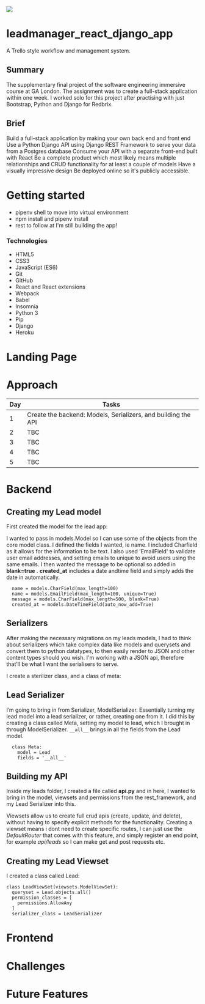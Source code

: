 ![](https://ga-dash.s3.amazonaws.com/production/assets/logo-9f88ae6c9c3871690e33280fcf557f33.png) 


# leadmanager_react_django_app
A Trello style workflow and management system.

## Summary
The supplementary final project of the software engineering immersive course at GA London. The assignment was to create a full-stack application within one week. I worked solo for this project after practising with just Bootstrap, Python and Django for Redbrix.

## Brief
Build a full-stack application by making your own back end and front end
Use a Python Django API using Django REST Framework to serve your data from a Postgres database
Consume your API with a separate front-end built with React
Be a complete product which most likely means multiple relationships and CRUD functionality for at least a couple of models
Have a visually impressive design
Be deployed online so it's publicly accessible.

# Getting started 
- pipenv shell to move into virtual environment
- npm install and pipenv install 
- rest to follow at I'm still building the app! 

### Technologies
- HTML5
- CSS3
- JavaScript (ES6)
- Git
- GitHub
- React and React extensions
- Webpack
- Babel
- Insomnia
- Python 3
- Pip
- Django
- Heroku

# Landing Page 

# Approach

| Day | Tasks |
| --- | --- |
| 1 | Create the backend: Models, Serializers, and building the API |
| 2 | TBC |
| 3 | TBC |
| 4 | TBC|
| 5 | TBC |

# Backend 

## Creating my Lead model 
First created the model for the lead app:

I wanted to pass in models.Model so I can use some of the objects from the core model class. I defined the fields I wanted, ie name. I included Charfield as it allows for the information to be text.
I also used 'EmailField' to validate user email addresses, and setting emails to unique to avoid users using the same emails. 
I then wanted the message to be optional so added in **blank=true** .
**created_at** includes a date andtime field and simply adds the date in automatically.

```class Lead(models.Model):
  name = models.CharField(max_length=100)
  name = models.EmailField(max_length=100, unique=True)
  message = models.CharField(max_length=500, blank=True)
  created_at = models.DateTimeField(auto_now_add=True)
``` 

## Serializers

After making the necessary migrations on my leads models, I had to think about serializers which take complex data like models and querysets and convert them to python datatypes, to then easily render to JSON and other content types should you wish. I'm working with a JSON api, therefore that’ll be what I want the serialisers to serve. 

I create a sterilizer class, and a class of meta: 

## Lead Serializer 

I’m going to bring in from Serializer, ModelSerializer. Essentially turning my lead model into a lead serializer, or rather, creating one from it.
I did this by creating a class called Meta, setting my model to lead, which I brought in through ModelSerializer. 
`__all__` brings in all the fields from the Lead model.

```class LeadSerializer(serializers.ModelSerializer):
  class Meta: 
    model = Lead
    fields = '__all__'
```

## Building my API

Inside my leads folder, I created a file called **api.py** and in here, I wanted to bring in the model, viewsets and permissions from the rest_framework, and my Lead Serializer into this.

Viewsets allow us to create full crud apis (create, update, and delete), without having to specify explicit methods for the functionality. Creating a viewset means i dont need to create specific routes, I can just use the *DefaultRouter* that comes with this feature, and simply register an end point, for example *api/leads* so I can make get and post requests etc. 

## Creating my Lead Viewset

I created a class called Lead: 

```
class LeadViewSet(viewsets.ModelViewSet):
  queryset = Lead.objects.all()
  permission_classes = [
    permissions.AllowAny
  ]
  serializer_class = LeadSerializer

```




# Frontend

# Challenges

# Future Features



